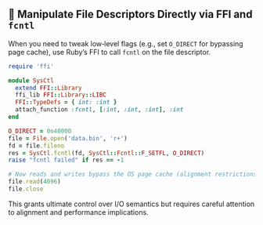 ## 🔧 Manipulate File Descriptors Directly via FFI and `fcntl`
When you need to tweak low‑level flags (e.g., set `O_DIRECT` for bypassing page cache), use Ruby’s FFI to call `fcntl` on the file descriptor.

```ruby
require 'ffi'

module SysCtl
  extend FFI::Library
  ffi_lib FFI::Library::LIBC
  FFI::TypeDefs = { int: :int }
  attach_function :fcntl, [:int, :int, :int], :int
end

O_DIRECT = 0o40000
file = File.open('data.bin', 'r+')
fd = file.fileno
res = SysCtl.fcntl(fd, SysCtl::Fcntl::F_SETFL, O_DIRECT)
raise "fcntl failed" if res == -1

# Now reads and writes bypass the OS page cache (alignment restrictions apply)
file.read(4096)
file.close
```

This grants ultimate control over I/O semantics but requires careful attention to alignment and performance implications.